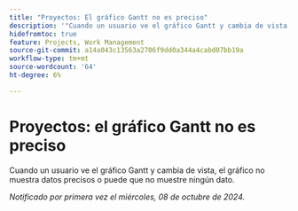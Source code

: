 ```yaml
---
title: "Proyectos: El gráfico Gantt no es preciso"
description: '"Cuando un usuario ve el gráfico Gantt y cambia de vista, el gráfico no muestra datos precisos o puede que no muestre ningún dato. ”'
hidefromtoc: true
feature: Projects, Work Management
source-git-commit: a14a043c13563a2706f9dd0a344a4cabd07bb19a
workflow-type: tm+mt
source-wordcount: '64'
ht-degree: 6%

---
```



# Proyectos: el gráfico Gantt no es preciso

Cuando un usuario ve el gráfico Gantt y cambia de vista, el gráfico no muestra datos precisos o puede que no muestre ningún dato.

_Notificado por primera vez el miércoles, 08 de octubre de 2024._
